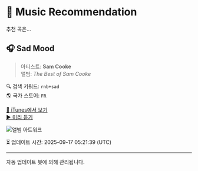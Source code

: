 
# 🎵 Music Recommendation

추천 곡은...

## 🎧 Sad Mood  
> 아티스트: **Sam Cooke**  
> 앨범: _The Best of Sam Cooke_  

🔍 검색 키워드: `rnb+sad`  
🌎 국가 스토어: `FR`

[🔗 iTunes에서 보기](https://music.apple.com/fr/album/sad-mood/1088172899?i=1088173100&uo=4)  
[▶️ 미리 듣기](https://audio-ssl.itunes.apple.com/itunes-assets/AudioPreview115/v4/1e/30/03/1e3003a0-b16b-21db-cd2f-a4d28018968d/mzaf_12004721939965763987.plus.aac.p.m4a)

![앨범 아트워크](https://is1-ssl.mzstatic.com/image/thumb/Music115/v4/81/75/17/817517e7-6f6b-c43c-dcea-8fac270ea4e7/886445744330.jpg/100x100bb.jpg)

⏳ 업데이트 시간: 2025-09-17 05:21:39 (UTC)

---
자동 업데이트 봇에 의해 관리됩니다.
